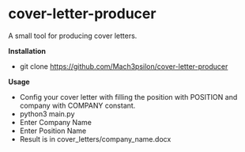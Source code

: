 # cover-letter-producer
A small tool for producing cover letters.

**Installation**
- git clone https://github.com/Mach3psilon/cover-letter-producer

**Usage**
- Config your cover letter with filling the position with POSITION and company with COMPANY constant.
- python3 main.py
- Enter Company Name
- Enter Position Name
- Result is in cover_letters/company_name.docx

